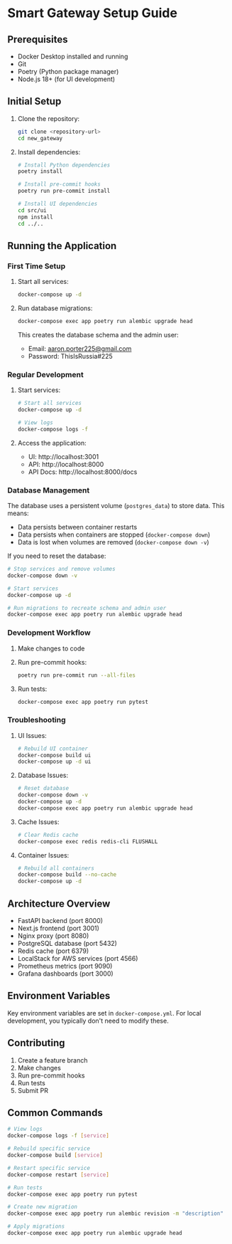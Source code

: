 # Smart Gateway Setup Guide

## Prerequisites

- Docker Desktop installed and running
- Git
- Poetry (Python package manager)
- Node.js 18+ (for UI development)

## Initial Setup

1. Clone the repository:
   ```bash
   git clone <repository-url>
   cd new_gateway
   ```

2. Install dependencies:
   ```bash
   # Install Python dependencies
   poetry install

   # Install pre-commit hooks
   poetry run pre-commit install

   # Install UI dependencies
   cd src/ui
   npm install
   cd ../..
   ```

## Running the Application

### First Time Setup

1. Start all services:
   ```bash
   docker-compose up -d
   ```

2. Run database migrations:
   ```bash
   docker-compose exec app poetry run alembic upgrade head
   ```

   This creates the database schema and the admin user:
   - Email: aaron.porter225@gmail.com
   - Password: ThisIsRussia#225

### Regular Development

1. Start services:
   ```bash
   # Start all services
   docker-compose up -d

   # View logs
   docker-compose logs -f
   ```

2. Access the application:
   - UI: http://localhost:3001
   - API: http://localhost:8000
   - API Docs: http://localhost:8000/docs

### Database Management

The database uses a persistent volume (`postgres_data`) to store data. This means:
- Data persists between container restarts
- Data persists when containers are stopped (`docker-compose down`)
- Data is lost when volumes are removed (`docker-compose down -v`)

If you need to reset the database:
```bash
# Stop services and remove volumes
docker-compose down -v

# Start services
docker-compose up -d

# Run migrations to recreate schema and admin user
docker-compose exec app poetry run alembic upgrade head
```

### Development Workflow

1. Make changes to code
2. Run pre-commit hooks:
   ```bash
   poetry run pre-commit run --all-files
   ```

3. Run tests:
   ```bash
   docker-compose exec app poetry run pytest
   ```

### Troubleshooting

1. UI Issues:
   ```bash
   # Rebuild UI container
   docker-compose build ui
   docker-compose up -d ui
   ```

2. Database Issues:
   ```bash
   # Reset database
   docker-compose down -v
   docker-compose up -d
   docker-compose exec app poetry run alembic upgrade head
   ```

3. Cache Issues:
   ```bash
   # Clear Redis cache
   docker-compose exec redis redis-cli FLUSHALL
   ```

4. Container Issues:
   ```bash
   # Rebuild all containers
   docker-compose build --no-cache
   docker-compose up -d
   ```

## Architecture Overview

- FastAPI backend (port 8000)
- Next.js frontend (port 3001)
- Nginx proxy (port 8080)
- PostgreSQL database (port 5432)
- Redis cache (port 6379)
- LocalStack for AWS services (port 4566)
- Prometheus metrics (port 9090)
- Grafana dashboards (port 3000)

## Environment Variables

Key environment variables are set in `docker-compose.yml`. For local development, you typically don't need to modify these.

## Contributing

1. Create a feature branch
2. Make changes
3. Run pre-commit hooks
4. Run tests
5. Submit PR

## Common Commands

```bash
# View logs
docker-compose logs -f [service]

# Rebuild specific service
docker-compose build [service]

# Restart specific service
docker-compose restart [service]

# Run tests
docker-compose exec app poetry run pytest

# Create new migration
docker-compose exec app poetry run alembic revision -m "description"

# Apply migrations
docker-compose exec app poetry run alembic upgrade head
```
